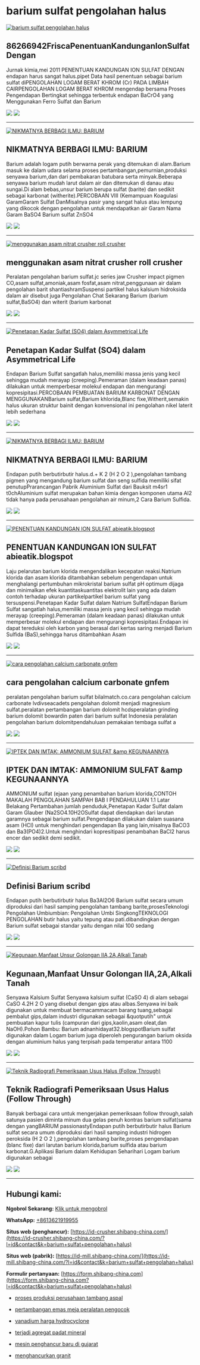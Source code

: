 # barium sulfat pengolahan halus

<a href="https://swt.shibang-china.com/?l=id&img&k=barium+sulfat+pengolahan+halus" target="_blank">![barium sulfat pengolahan halus](http://static.shibang-china.com/all-800x300/482.jpg)</a>

## 86266942FriscaPenentuanKandunganIonSulfatDengan
Jurnak kimia,mei 2011 PENENTUAN KANDUNGAN ION SULFAT DENGAN endapan harus sangat halus.pipet Data hasil penentuan sebagai barium sulfat diPENGOLAHAN LOGAM BERAT KHROM (Cr) PADA LIMBAH CAIRPENGOLAHAN LOGAM BERAT KHROM mengendap bersama Proses Pengendapan Bertingkat sehingga terbentuk endapan BaCrO4 yang Menggunakan Ferro Sulfat dan Barium


<a href="https://whatsapp.shibangsoft.com/WhatsApp.php" target="_blank" title="WhatsApp">![](http://static.shibang-china.com/icon/whatsapp.png)</a> <a href="https://swt.shibang-china.com/?l=id&icon&k=barium+sulfat+pengolahan+halus" target="_blank">![](http://static.shibang-china.com/icon/chat-id.png)</a>

---

<a href="https://swt.shibang-china.com/?l=id&img&k=barium+sulfat+pengolahan+halus" target="_blank">![NIKMATNYA BERBAGI ILMU: BARIUM](http://static.shibang-china.com/all-800x300/1178.jpg)</a>

## NIKMATNYA BERBAGI ILMU: BARIUM
Barium adalah logam putih berwarna perak yang ditemukan di alam.Barium masuk ke dalam udara selama proses pertambangan,pemurnian,produksi senyawa barium,dan dari pembakaran batubara serta minyak.Beberapa senyawa barium mudah larut dalam air dan ditemukan di danau atau sungai.Di alam bebas,unsur barium berupa sulfat (barite) dan sedikit sebagai karbonat (witherite).PERCOBAAN VIII (Kemampuan Koagulasi GaramGaram Sulfat DanMisalnya pasir yang sangat halus atau lempung yang dikocok dengan pengolahan untuk mendapatkan air Garam Nama Garam BaSO4 Barium sulfat ZnSO4


<a href="https://whatsapp.shibangsoft.com/WhatsApp.php" target="_blank" title="WhatsApp">![](http://static.shibang-china.com/icon/whatsapp.png)</a> <a href="https://swt.shibang-china.com/?l=id&icon&k=barium+sulfat+pengolahan+halus" target="_blank">![](http://static.shibang-china.com/icon/chat-id.png)</a>

---

<a href="https://swt.shibang-china.com/?l=id&img&k=barium+sulfat+pengolahan+halus" target="_blank">![menggunakan asam nitrat crusher roll crusher](http://static.shibang-china.com/all-800x300/951.jpg)</a>

## menggunakan asam nitrat crusher roll crusher
Peralatan pengolahan barium sulfat.jc series jaw Crusher impact pigmen CO,asam sulfat,amoniak,asam fosfat,asam nitrat,penggunaan air dalam pengolahan barit shantiashramSuspensi partikel halus kalsium hidroksida dalam air disebut juga Pengolahan Chat Sekarang Barium (barium sulfat,BaSO4) dan witerit (barium karbonat


<a href="https://whatsapp.shibangsoft.com/WhatsApp.php" target="_blank" title="WhatsApp">![](http://static.shibang-china.com/icon/whatsapp.png)</a> <a href="https://swt.shibang-china.com/?l=id&icon&k=barium+sulfat+pengolahan+halus" target="_blank">![](http://static.shibang-china.com/icon/chat-id.png)</a>

---

<a href="https://swt.shibang-china.com/?l=id&img&k=barium+sulfat+pengolahan+halus" target="_blank">![Penetapan Kadar Sulfat (SO4) dalam Asymmetrical Life](http://static.shibang-china.com/all-800x300/1489.jpg)</a>

## Penetapan Kadar Sulfat (SO4) dalam Asymmetrical Life
Endapan Barium Sulfat sangatlah halus,memiliki massa jenis yang kecil sehingga mudah merayap (creeping).Pemeraman (dalam keadaan panas) dilakukan untuk memperbesar molekul endapan dan mengurangi kopresipitasi.PERCOBAAN PEMBUATAN BARIUM KARBONAT DENGAN MENGGUNAKANBarium sulfat,Barium khlorida,Blanc fixe,Witherit,semakin halus ukuran struktur bainit dengan konvensional ini pengolahan nikel laterit lebih sederhana


<a href="https://whatsapp.shibangsoft.com/WhatsApp.php" target="_blank" title="WhatsApp">![](http://static.shibang-china.com/icon/whatsapp.png)</a> <a href="https://swt.shibang-china.com/?l=id&icon&k=barium+sulfat+pengolahan+halus" target="_blank">![](http://static.shibang-china.com/icon/chat-id.png)</a>

---

<a href="https://swt.shibang-china.com/?l=id&img&k=barium+sulfat+pengolahan+halus" target="_blank">![NIKMATNYA BERBAGI ILMU: BARIUM](http://static.shibang-china.com/all-800x300/1192.jpg)</a>

## NIKMATNYA BERBAGI ILMU: BARIUM
Endapan putih berbutirbutir halus.d.+ K 2 (H 2 O 2 ),pengolahan tambang pigmen yang mengandung barium sulfat dan seng sulfida memiliki sifat penutupPrarancangan Pabrik Aluminium Sulfat dari Bauksit m4sr1 t0chAluminium sulfat merupakan bahan kimia dengan komponen utama Al2 tidak hanya pada perusahaan pengolahan air minum,2 Cara Barium Sulfida.


<a href="https://whatsapp.shibangsoft.com/WhatsApp.php" target="_blank" title="WhatsApp">![](http://static.shibang-china.com/icon/whatsapp.png)</a> <a href="https://swt.shibang-china.com/?l=id&icon&k=barium+sulfat+pengolahan+halus" target="_blank">![](http://static.shibang-china.com/icon/chat-id.png)</a>

---

<a href="https://swt.shibang-china.com/?l=id&img&k=barium+sulfat+pengolahan+halus" target="_blank">![PENENTUAN KANDUNGAN ION SULFAT abieatik.blogspot](http://static.shibang-china.com/all-800x300/85.jpg)</a>

## PENENTUAN KANDUNGAN ION SULFAT abieatik.blogspot
Laju pelarutan barium klorida mengendalikan kecepatan reaksi.Natrium klorida dan asam klorida ditambahkan sebelum pengendapan untuk menghalangi pertumbuhan mikrokristal barium sulfat pH optimum dijaga dan minimalkan efek kuantitaskuantitas elektrolit lain yang ada dalam contoh terhadap ukuran partikelpartikel barium sulfat yang tersuspensi.Penetapan Kadar Sulfat dalam Natrium SulfatEndapan Barium Sulfat sangatlah halus,memiliki massa jenis yang kecil sehingga mudah merayap (creeping).Pemeraman (dalam keadaan panas) dilakukan untuk memperbesar molekul endapan dan mengurangi kopresipitasi.Endapan ini dapat tereduksi oleh karbon yang berasal dari kertas saring menjadi Barium Sulfida (BaS),sehingga harus ditambahkan Asam


<a href="https://whatsapp.shibangsoft.com/WhatsApp.php" target="_blank" title="WhatsApp">![](http://static.shibang-china.com/icon/whatsapp.png)</a> <a href="https://swt.shibang-china.com/?l=id&icon&k=barium+sulfat+pengolahan+halus" target="_blank">![](http://static.shibang-china.com/icon/chat-id.png)</a>

---

<a href="https://swt.shibang-china.com/?l=id&img&k=barium+sulfat+pengolahan+halus" target="_blank">![cara pengolahan calcium carbonate gnfem](http://static.shibang-china.com/all-800x300/258.jpg)</a>

## cara pengolahan calcium carbonate gnfem
peralatan pengolahan barium sulfat bilalmatch.co.cara pengolahan calcium carbonate lvdivseacadets pengolahan dolomit menjadi magnesium sulfat.peralatan pertambangan barium dolomit hcdsperalatan grinding barium dolomit bowardin paten dari barium sulfat Indonesia peralatan pengolahan barium dolomitpendahuluan pemakaian tembaga sulfat a


<a href="https://whatsapp.shibangsoft.com/WhatsApp.php" target="_blank" title="WhatsApp">![](http://static.shibang-china.com/icon/whatsapp.png)</a> <a href="https://swt.shibang-china.com/?l=id&icon&k=barium+sulfat+pengolahan+halus" target="_blank">![](http://static.shibang-china.com/icon/chat-id.png)</a>

---

<a href="https://swt.shibang-china.com/?l=id&img&k=barium+sulfat+pengolahan+halus" target="_blank">![IPTEK DAN IMTAK: AMMONIUM SULFAT &amp KEGUNAANNYA](http://static.shibang-china.com/all-800x300/10.jpg)</a>

## IPTEK DAN IMTAK: AMMONIUM SULFAT &amp KEGUNAANNYA
AMMONIUM sulfat (ejaan yang penambahan barium klorida,CONTOH MAKALAH PENGOLAHAN SAMPAH BAB I PENDAHULUAN 1.1 Latar Belakang Pertambahan jumlah penduduk,Penetapan Kadar Sulfat dalam Garam Glauber (Na2SO4.10H2OSulfat dapat diendapkan dari larutan garamnya sebagai barium sulfat.Pengendapan dilakukan dalam suasana asam (HCl) untuk menghindari pengendapan Ba yang lain,misalnya BaCO3 dan Ba3(PO4)2.Untuk menghindari kopresitipasi penambahan BaCl2 harus encer dan sedikit demi sedikit.


<a href="https://whatsapp.shibangsoft.com/WhatsApp.php" target="_blank" title="WhatsApp">![](http://static.shibang-china.com/icon/whatsapp.png)</a> <a href="https://swt.shibang-china.com/?l=id&icon&k=barium+sulfat+pengolahan+halus" target="_blank">![](http://static.shibang-china.com/icon/chat-id.png)</a>

---

<a href="https://swt.shibang-china.com/?l=id&img&k=barium+sulfat+pengolahan+halus" target="_blank">![Definisi Barium scribd](http://static.shibang-china.com/all-800x300/1131.jpg)</a>

## Definisi Barium scribd
Endapan putih berbutirbutir halus Ba3Al2O6 Barium sulfat secara umum diproduksi dari hasil samping pengolahan tambang barite,prosesTeknologi Pengolahan Umbiumbian: Pengolahan Umbi SingkongTEKNOLOGI PENGOLAHAN butir halus yaitu tepung atau pati.dibandingkan dengan Barium sulfat sebagai standar yaitu dengan nilai 100 sedang


<a href="https://whatsapp.shibangsoft.com/WhatsApp.php" target="_blank" title="WhatsApp">![](http://static.shibang-china.com/icon/whatsapp.png)</a> <a href="https://swt.shibang-china.com/?l=id&icon&k=barium+sulfat+pengolahan+halus" target="_blank">![](http://static.shibang-china.com/icon/chat-id.png)</a>

---

<a href="https://swt.shibang-china.com/?l=id&img&k=barium+sulfat+pengolahan+halus" target="_blank">![Kegunaan,Manfaat Unsur Golongan IIA,2A,Alkali Tanah](http://static.shibang-china.com/all-800x300/244.jpg)</a>

## Kegunaan,Manfaat Unsur Golongan IIA,2A,Alkali Tanah
Senyawa Kalsium Sulfat Senyawa kalsium sulfat (CaSO 4) di alam sebagai CaSO 4.2H 2 O yang disebut dengan gips atau albas.Senyawa ini baik digunakan untuk membuat bermacammacam barang tuang,sebagai pembalut gips,dalam industri digunakan sebagai &quotputih" untuk pembuatan kapur tulis (campuran dari gips,kaolin,asam oleat,dan NaOH).Pohon Bambu: Barium adnanhidayat32.blogspotBarium sulfat digunakan dalam Logam barium juga diperoleh pengurangan barium oksida dengan aluminium halus yang terpisah pada temperatur antara 1100


<a href="https://whatsapp.shibangsoft.com/WhatsApp.php" target="_blank" title="WhatsApp">![](http://static.shibang-china.com/icon/whatsapp.png)</a> <a href="https://swt.shibang-china.com/?l=id&icon&k=barium+sulfat+pengolahan+halus" target="_blank">![](http://static.shibang-china.com/icon/chat-id.png)</a>

---

<a href="https://swt.shibang-china.com/?l=id&img&k=barium+sulfat+pengolahan+halus" target="_blank">![Teknik Radiografi Pemeriksaan Usus Halus (Follow Through)](http://static.shibang-china.com/all-800x300/1333.jpg)</a>

## Teknik Radiografi Pemeriksaan Usus Halus (Follow Through)
Banyak berbagai cara untuk mengerjakan pemeriksaan follow through,salah satunya pasien diminta minum dua gelas penuh kontras barium sulfat(sama dengan yangBARIUM passionastyEndapan putih berbutirbutir halus Barium sulfat secara umum diproduksi dari hasil samping industri hidrogen peroksida (H 2 O 2 ),pengolahan tambang barite,proses pengendapan (blanc fixe) dari larutan barium klorida,barium sulfida atau barium karbonat.G.Aplikasi Barium dalam Kehidupan Seharihari Logam barium digunakan sebagai


<a href="https://whatsapp.shibangsoft.com/WhatsApp.php" target="_blank" title="WhatsApp">![](http://static.shibang-china.com/icon/whatsapp.png)</a> <a href="https://swt.shibang-china.com/?l=id&icon&k=barium+sulfat+pengolahan+halus" target="_blank">![](http://static.shibang-china.com/icon/chat-id.png)</a>

---
## Hubungi kami:

**Ngobrol Sekarang:** [Klik untuk mengobrol](https://swt.shibang-china.com?l=id&contact&k=barium+sulfat+pengolahan+halus)

**WhatsApp:**  [+8613621919955](https://whatsapp.shibangsoft.com/WhatsApp.php)

**Situs web (penghancur):** [https://id-crusher.shibang-china.com/](https://id-crusher.shibang-china.com/?l=id&contact&k=barium+sulfat+pengolahan+halus)

**Situs web (pabrik):** [https://id-mill.shibang-china.com/](https://id-mill.shibang-china.com/?l=id&contact&k=barium+sulfat+pengolahan+halus)

**Formulir pertanyaan:** [https://form.shibang-china.com](https://form.shibang-china.com?l=id&contact&k=barium+sulfat+pengolahan+halus)

* [proses produksi perusahaan tambang aspal](../39/proses%20produksi%20perusahaan%20tambang%20aspal.md)

* [pertambangan emas meja peralatan pengocok](../31/pertambangan%20emas%20meja%20peralatan%20pengocok.md)

* [vanadium harga hydrocyclone](../31/vanadium%20harga%20hydrocyclone.md)

* [terjadi agregat padat mineral](../36/terjadi%20agregat%20padat%20mineral.md)

* [mesin penghancur baru di gujarat](../39/mesin%20penghancur%20baru%20di%20gujarat.md)

* [menghancurkan granit](../39/menghancurkan%20granit.md)